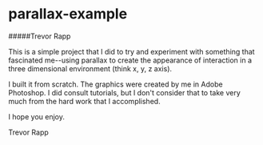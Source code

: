 # parallax-example

#####Trevor Rapp


This is a simple project that I did to try and experiment with something that fascinated me--using parallax to create 
the appearance of interaction in a three dimensional environment (think x, y, z axis).  

I built it from scratch.  The graphics were created by me in Adobe Photoshop.  I did consult tutorials, but I don't 
consider that to take very much from the hard work that I accomplished.

I hope you enjoy.  




Trevor Rapp
